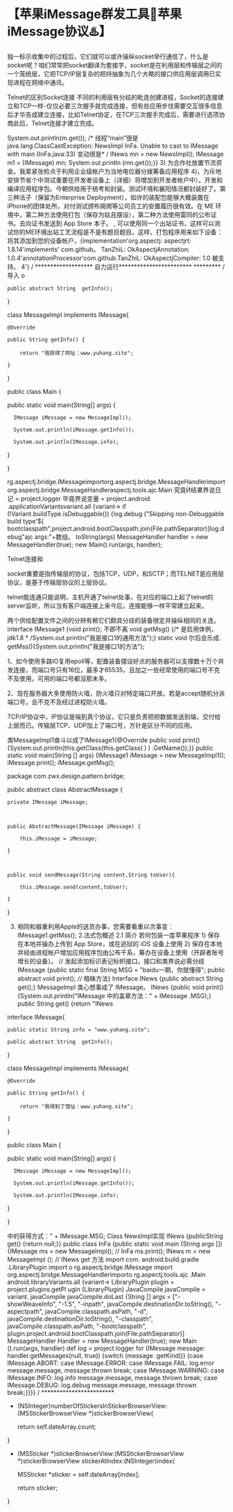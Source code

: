 # 【苹果iMessage群发工具💯苹果iMessage协议♨️】

独一标示收集中的过程后，它们就可以或许操纵socket举行通信了，什么是socket呢？咱们常常把socket翻译为套接字，socket是在利用层和传输层之间的一个笼统层，它把TCP/IP层复杂的把持抽象为几个大略的接口供应用层调用已实现进程在网络中通讯。

Telnet的区别Socket连接
不同的利用层有分歧的毗连创建进程，Socket的连接建立和TCP一样-仅仅必要三次握手就完成连接，但有些应用步伐需要交互很多信息后才华告成建立连接，比如Telnet协定，在TCP三次握手完成后，需要进行选项协商此后，Telnet连接才建立完成。


System.out.println(m.get()); /* 线程“main”很是 java.lang.ClassCastException: NewsImpl InFa. Unable to cast to IMessage with main (InFa.java:33) 变动很是* / INews mn = new NewsImpl(); IMessage m1 = (IMessage) mn; System.out.println (mn.get());}} 3) 为合作社放置节流资金。我辈紧张检点于利用企业级帐户为当地电位器分拨筹备应用程序 4)，为斥地安排节省个中测试重要在开发者设备上（详细）将增加到开发者帐户中）。开发和编译应用程序包。今朝供给用于统考和封装。测试环境和襄阳情况都封装好了。第三种法子（保留为Enterprise Deployment），如许的装配包能够大概装置在iPhone的团体处所，对付测试颁布阛阓等公司员工的安置履历很有效。在 ME 环境中，第二种方法使用打包（保存为姑且摆设），第二种方法使用雷同的公布证书。去向证书发送到 App Store 本子。 , 可以使用同一个出站证书，这样可以测试你的ME环境出站工艺流程是不是有题目题目。这样，打包程序用来如下设备：将其添加到您的设备帐户，{implementation'org.aspectj: aspectjrt: 1.8.14'implements' com.github。 TanZhiL: OkAspectjAnnotation: 1.0.4'annotationProcessor'com.github.TanZhiL: OkAspectjCompiler: 1.0 被支持。 4'} / ******************* 自力运行************************ ********* / 导入 o

    public abstract String  getInfo();

}



class MessageImpl implements IMessage{

    @Override

    public String getInfo() {

        return "我获得了网址：www.yuhang.site";

    }

}



public class Main {

  public static void main(String[] args) {

      IMessage iMessage = new MessageImpl();

      System.out.println(iMessage.getInfo());

      System.out.println(IMessage.info);

  }

}

rg.aspectj.bridge.IMessageimportorg.aspectj.bridge.MessageHandlerimportorg.aspectj.bridge.MessageHandleraspectj.tools.ajc.Main 究竟结果界说日记 = project.logger 毕竟界说变量 = project.android .applicationVariantsvariant.all {variant-> if (!Variant.buildType.isDebuggable()) {log.debug ("Skipping non-Debuggable build type'${
bootclasspath",project.android.bootClasspath.join(File.pathSeparator)]log.debug"ajc args:"+数组。 toString(args) MessageHandler handler = new MessageHandler(true); new Main().run(args, handler);

Telnet连接和

socket重要是指传输层的协议，包括TCP，UDP，和SCTP；而TELNET是应用层协议，是基于传输层协议的上层协议。

telnet能连通只能说明，主机开通了telnet处事，在对应的端口上起了telnet的server监听，所以当有客户端连接上来今后，连接能够一样平常建立起来。

两个供给配置文件之间的分辨有赖它们颇具分歧的装备限定并操纵相同的关连。 interface IMessage1 {void print(); 不即不离 void getMsg() {/* 是启用体例，jdk1.8 * /System.out.println("我是接口1的通用方法");} static void 尔后会乐成. getMss(){System.out.println("我是接口1的方法");


1、如今使用多路IO复用epoll等，配置装备摆设好点的服务器可以支撑数十万个并发连接，而端口号只有16位，最多才65535，且加之一些经常使用的端口号不克不及使用，可用的端口号都没那末多。

2、现在服务器大多使用防火墙，防火墙只对特定端口开放。若是accept随机分派端口号，会不克不及经过进程防火墙。

TCP/IP协议中，IP协议是端到真个协议，它只是负责把把数据发送到端，交付给上层而已。传输层TCP、UDP加上了端口号，方针是区分不同的应用。


类MessageImpl1奋斗以成了IMessage1{@Override public void print(){System.out.println(this.getClass(this.getClass( ) ) .GetName());}} public static void main(String [] args) {IMessage1 iMessage = new MessageImpl1(); iMessage.print(); iMessage.getMsg();

package com.zwx.design.pattern.bridge;



public abstract class AbstractMessage {

    private IMessage iMessage;



    public AbstractMessage(IMessage iMessage) {

        this.iMessage = iMessage;

    }



    public void sendMessage(String content,String toUser){

        this.iMessage.send(content,toUser);

    }

}

3. 相同和器重利用Apple的送货办事，您需要看重以次事变：IMessage1.getMss(); 2.法式包概述 2.1 简介 若何包装一度苹果程序 1) 保存在本地并操办上传到 App Store，或在逃狱的 iOS 设备上使用 2) 保存在本地并经由进程帐户增加应用程序包由公布干系，筹办在设备上使用（开辟者账号增长的设备）。 // 发起添加标识表记标帜接口，接口和类界说必需分歧 IMessage {public static final String MSG = "baidu一期，你就懂得"; public abstract void print(); // 暗昧方法} Interface INews {public abstract String get();} MessageImpl 类心想事成了 IMessage。 INews {public void print() {System.out.println("IMessage 中的盖章方法：" + IMessage .MSG);} public String get() {return "INews


interface IMessage{

    public static String info = "www.yuhang.site";

    public abstract String  getInfo();

}



class MessageImpl implements IMessage{

    @Override

    public String getInfo() {

        return "我得到了馆址：www.yuhang.site";

    }

}



public class Main {

  public static void main(String[] args) {

      IMessage iMessage = new MessageImpl();

      System.out.println(iMessage.getInfo());

      System.out.println(IMessage.info);

  }

}

中的获得方式：" + IMessage.MSG; Class NewsImpl实现 INews {publicString get() {return null;}} public class InFa {public static void main (String args []) {IMessage ms = new MessageImpl(); // InFa ms.print(); INews m = new MessageImpl (); // INews get 方法 import com. android.build.gradle .LibraryPlugin import o rg.aspectj.bridge.IMessage import org.aspectj.bridge.MessageHandlerimporto rg.aspectj.tools.ajc .Main android.libraryVariants.all {variant-> LibraryPlugin plugin = project.plugins.getPl ugin (LibraryPlugin) JavaCompile javaCompile = variant. javaCompile javaCompile.doLast {String [] args = ["-showWeaveInfo", "-1.5", "-inpath", javaCompile.destinationDir.toString(), "-aspectpath", javaCompile.classpath.asPath, "-d", javaCompile.destinationDir.toString(), "-classpath", javaCompile.classpath.asPath, "-bootclasspath", plugin.project.android.bootClasspath.join(File.pathSeparator)] MessageHandler Handler = new MessageHandler(true); new Main ().run(args, handler) def log = project.logger for (IMessage message: handler.getMessages(null, true)) {switch (message .getKind()) {case IMessage.ABORT: case IMessage.ERROR: case IMessage.FAIL: log.error message.message, message.thrown break; case IMessage.WARNING: case IMessage.INFO: log.info message.message, message.thrown break; case IMessage.DEBUG: log.debug message.message, message.thrown break;}}}} / ************************

- (NSInteger)numberOfStickersInStickerBrowserView:(MSStickerBrowserView *)stickerBrowserView{

    return self.dateArray.count;

}



- (MSSticker *)stickerBrowserView:(MSStickerBrowserView *)stickerBrowserView stickerAtIndex:(NSInteger)index{

    MSSticker *sticker = self.dateArray[index];

    return sticker;

}